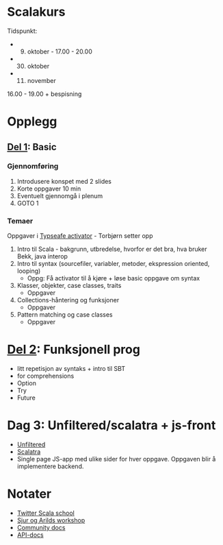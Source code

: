 Scalakurs
=========

Tidspunkt:
* 9.  oktober - 17.00 - 20.00
* 30. oktober
* 11. november

16.00 - 19.00 + bespisning

Opplegg
=======
  
## [Del 1](oppgaver/del-1): Basic

### Gjennomføring
1. Introdusere konspet med 2 slides
2. Korte oppgaver 10 min
3. Eventuelt gjennomgå i plenum
4. GOTO 1

### Temaer
Oppgaver i [Typseafe activator](http://typesafe.com/platform/getstarted) - Torbjørn setter opp

1. Intro til Scala - bakgrunn, utbredelse, hvorfor er det bra, hva bruker Bekk, java interop
2. Intro til syntax (sourcefiler, variabler, metoder, ekspression oriented, looping)
   * Oppg: Få activator til å kjøre + løse basic oppgave om syntax
4. Klasser, objekter, case classes, traits
   * Oppgaver
5. Collections-håntering og funksjoner
   * Oppgaver
6. Pattern matching og case classes
   * Oppgaver

# [Del 2](oppgaver/del-2): Funksjonell prog
* litt repetisjon av syntaks + intro til SBT
* for comprehensions
* Option
* Try
* Future

# Dag 3: Unfiltered/scalatra + js-front
* [Unfiltered](http://unfiltered.databinder.net/Unfiltered.html)
* [Scalatra](http://www.scalatra.org/)
* Single page JS-app med ulike sider for hver oppgave. Oppgaven blir å implementere backend.

Notater
=======
* [Twitter Scala school](http://twitter.github.io/scala_school/)
* [Sjur og Arilds workshop](https://github.com/arild/scala-workshop)
* [Community docs](http://docs.scala-lang.org/index.html)
* [API-docs](http://www.scala-lang.org/api/current/#package)

